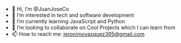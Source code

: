 - 👋 Hi, I’m @JuanJoseCo
- 👀 I’m interested in tech and software development
- 🌱 I’m currently learning JavaScript and Python
- 💞️ I’m looking to collaborate on Cool Projects which I can learn from
- 📫 How to reach me: jeronimovasquez395@gmail.com


